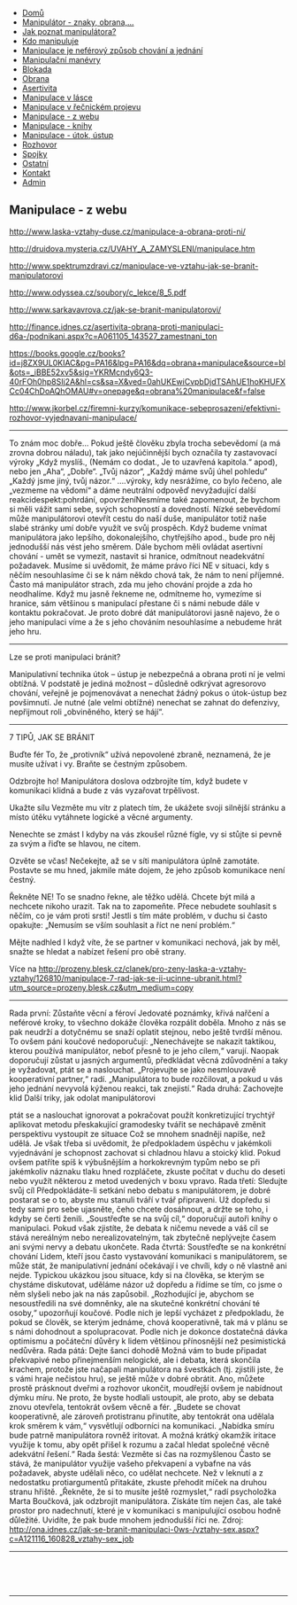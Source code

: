
<ul id="nav">
<li class="nav_element" id="nav_Dom">
<a href="/Dom%26%23367%3B.htm" class="menu">Dom&#367;</a></li>
<li class="nav_element" id="nav_Manipultorznakyobrana">
<a href="/Manipul%E1tor-_-znaky%2C-obrana%2C-.--.--.-.htm" class="menu">Manipul&#225;tor - znaky, obrana,...</a></li>
<li class="nav_element" id="nav_Jakpoznatmanipultora">
<a href="/Jak-poznat-manipul%E1tora-f-.htm" class="menu">Jak poznat manipul&#225;tora?</a></li>
<li class="nav_element" id="nav_Kdomanipuluje">
<a href="/Kdo-manipuluje.htm" class="menu">Kdo manipuluje</a></li>
<li class="nav_element" id="nav_Manipulacejenefrovzpsobchovnajednn">
<a href="/Manipulace-je-nef-e2-rov%FD-zp%26%23367%3Bsob-chov%E1n%ED-a-jedn%E1n%ED.htm" class="menu">Manipulace je nef&#233;rov&#253; zp&#367;sob chov&#225;n&#237; a jedn&#225;n&#237;</a></li>
<li class="nav_element" id="nav_Manipulanmanvry">
<a href="/Manipula%26%23269%3Bn%ED-man-e2-vry.htm" class="menu">Manipula&#269;n&#237; man&#233;vry</a></li>
<li class="nav_element" id="nav_Blokada">
<a href="/Blokada.htm" class="menu">Blokada</a></li>
<li class="nav_element" id="nav_Obrana">
<a href="/Obrana.htm" class="menu">Obrana</a></li>
<li class="nav_element" id="nav_Asertivita">
<a href="/Asertivita.htm" class="menu">Asertivita</a></li>
<li class="nav_element" id="nav_Manipulacevlsce">
<a href="/Manipulace-v-l%E1sce.htm" class="menu">Manipulace v l&#225;sce</a></li>
<li class="nav_element" id="nav_Manipulacevenickmprojevu">
<a href="/Manipulace-v-%26%23345%3Be%26%23269%3Bnick-e2-m-projevu.htm" class="menu">Manipulace v &#345;e&#269;nick&#233;m projevu</a></li>
<li class="nav_element checked_menu" id="nav_Manipulacezwebu">
<a href="/Manipulace-_-z-webu.htm" class="menu">Manipulace - z webu</a></li>
<li class="nav_element" id="nav_Manipulaceknihy">
<a href="/Manipulace-_-knihy.htm" class="menu">Manipulace - knihy</a></li>
<li class="nav_element" id="nav_Manipulacetokstup">
<a href="/Manipulace-_-%FAtok%2C-%FAstup.htm" class="menu">Manipulace - &#250;tok, &#250;stup</a></li>
<li class="nav_element" id="nav_Rozhovor">
<a href="/Rozhovor.htm" class="menu">Rozhovor</a></li>
<li class="nav_element" id="nav_Spojky">
<a href="/Spojky.htm" class="menu">Spojky</a></li>
<li class="nav_element" id="nav_Ostatn">
<a href="/Ostatn%ED.htm" class="menu">Ostatn&#237;</a></li>
<li class="nav_element" id="nav_Kontakt">
<a href="/Kontakt.htm" class="menu">Kontakt</a></li>
<li class="nav_element" id="nav_Admin">
<a href="/Admin.htm" class="menu">Admin</a></li>
				</ul>
			</div>
			<div id="content_container">
				<div id="pre_content"></div>
				<div id="content">
					<h2 id="title"><span>Manipulace - z webu</span></h2>
					<p><a rel="nofollow" title="http://www.laska-vztahy-duse.cz/manipulace-a-obrana-proti-ni/" target="_blank" class="urlextern" href="http://www.laska-vztahy-duse.cz/manipulace-a-obrana-proti-ni/">http://www.laska-vztahy-duse.cz/manipulace-a-obrana-proti-ni/</a></p>
<p><a rel="nofollow" title="http://druidova.mysteria.cz/UVAHY_A_ZAMYSLENI/manipulace.htm" target="_blank" class="urlextern" href="http://druidova.mysteria.cz/UVAHY_A_ZAMYSLENI/manipulace.htm">http://druidova.mysteria.cz/UVAHY_A_ZAMYSLENI/manipulace.htm</a></p>
<p><a rel="nofollow" title="http://www.spektrumzdravi.cz/manipulace-ve-vztahu-jak-se-branit-manipulatorovi" target="_blank" class="urlextern" href="http://www.spektrumzdravi.cz/manipulace-ve-vztahu-jak-se-branit-manipulatorovi">http://www.spektrumzdravi.cz/manipulace-ve-vztahu-jak-se-branit-manipulatorovi</a></p>
<p><a rel="nofollow" title="http://www.odyssea.cz/soubory/c_lekce/8_5.pdf" target="_blank" class="urlextern" href="http://www.odyssea.cz/soubory/c_lekce/8_5.pdf">http://www.odyssea.cz/soubory/c_lekce/8_5.pdf</a></p>
<p><a rel="nofollow" title="http://www.sarkavavrova.cz/jak-se-branit-manipulatorovi/" target="_blank" class="urlextern" href="http://www.sarkavavrova.cz/jak-se-branit-manipulatorovi/">http://www.sarkavavrova.cz/jak-se-branit-manipulatorovi/</a></p>
<p><a rel="nofollow" title="http://finance.idnes.cz/asertivita-obrana-proti-manipulaci-d6a-/podnikani.aspx?c=A061105_143527_zamestnani_ton" target="_blank" class="urlextern" href="http://finance.idnes.cz/asertivita-obrana-proti-manipulaci-d6a-/podnikani.aspx?c=A061105_143527_zamestnani_ton">http://finance.idnes.cz/asertivita-obrana-proti-manipulaci-d6a-/podnikani.aspx?c=A061105_143527_zamestnani_ton</a></p>
<p><a rel="nofollow" title="https://books.google.cz/books?id=j8ZX9UL0KIAC&amp;pg=PA16&amp;lpg=PA16&amp;dq=obrana+manipulace&amp;source=bl&amp;ots=_iBBE52xv5&amp;sig=YKRMcndy6Q3-40rFOh0hp8SIj2A&amp;hl=cs&amp;sa=X&amp;ved=0ahUKEwiCvpbDjdTSAhUE1hoKHUFXCc04ChDoAQhOMAU#v=onepage&amp;q=obrana%20manipulace&amp;f=false" target="_blank" class="urlextern" href="https://books.google.cz/books?id=j8ZX9UL0KIAC&amp;pg=PA16&amp;lpg=PA16&amp;dq=obrana+manipulace&amp;source=bl&amp;ots=_iBBE52xv5&amp;sig=YKRMcndy6Q3-40rFOh0hp8SIj2A&amp;hl=cs&amp;sa=X&amp;ved=0ahUKEwiCvpbDjdTSAhUE1hoKHUFXCc04ChDoAQhOMAU#v=onepage&amp;q=obrana%20manipulace&amp;f=false">https://books.google.cz/books?id=j8ZX9UL0KIAC&amp;pg=PA16&amp;lpg=PA16&amp;dq=obrana+manipulace&amp;source=bl&amp;ots=_iBBE52xv5&amp;sig=YKRMcndy6Q3-40rFOh0hp8SIj2A&amp;hl=cs&amp;sa=X&amp;ved=0ahUKEwiCvpbDjdTSAhUE1hoKHUFXCc04ChDoAQhOMAU#v=onepage&amp;q=obrana%20manipulace&amp;f=false</a></p>
<p><a rel="nofollow" title="http://www.jkorbel.cz/firemni-kurzy/komunikace-sebeprosazeni/efektivni-rozhovor-vyjednavani-manipulace/" target="_blank" class="urlextern" href="http://www.jkorbel.cz/firemni-kurzy/komunikace-sebeprosazeni/efektivni-rozhovor-vyjednavani-manipulace/">http://www.jkorbel.cz/firemni-kurzy/komunikace-sebeprosazeni/efektivni-rozhovor-vyjednavani-manipulace/</a></p>
<hr />
<p>To zn&aacute;m moc dob&#345;e&hellip; Pokud je&scaron;t&#283; &#269;lov&#283;ku zbyla trocha sebev&#283;dom&iacute; (a m&aacute; zrovna dobrou n&aacute;ladu), tak jako nej&uacute;&#269;inn&#283;j&scaron;&iacute; bych ozna&#269;ila ty zastavovac&iacute; v&yacute;roky &bdquo;Kdy&#382; mysl&iacute;&scaron;., (Nem&aacute;m co dodat., Je to uzav&#345;en&aacute; kapitola.&ldquo; apod), nebo jen &bdquo;Aha&ldquo;, &bdquo;Dob&#345;e&ldquo;. &bdquo;Tv&#367;j n&aacute;zor&ldquo;, &bdquo;Ka&#382;d&yacute; m&aacute;me sv&#367;j &uacute;hel pohledu&ldquo; &bdquo;Ka&#382;d&yacute; jsme jin&yacute;, tv&#367;j n&aacute;zor.&ldquo; &hellip;.v&yacute;roky, kdy nesr&aacute;&#382;&iacute;me, co bylo &#345;e&#269;eno, ale &bdquo;vezmeme na v&#283;dom&iacute;&ldquo; a d&aacute;me neutr&aacute;ln&iacute; odpov&#283;&#271; nevy&#382;aduj&iacute;c&iacute; dal&scaron;&iacute; reakcidespekt:pohrd&aacute;n&iacute;, opovr&#382;en&iacute;Nesm&iacute;me tak&eacute; zapomenout, &#382;e bychom si m&#283;li v&aacute;&#382;it sami sebe, sv&yacute;ch schopnost&iacute; a dovednost&iacute;. N&iacute;zk&eacute; sebev&#283;dom&iacute; m&#367;&#382;e manipul&aacute;torovi otev&#345;&iacute;t cestu do na&scaron;&iacute; du&scaron;e, manipul&aacute;tor toti&#382; na&scaron;e slab&eacute; str&aacute;nky um&iacute; dob&#345;e vyu&#382;&iacute;t ve sv&#367;j prosp&#283;ch. Kdy&#382; budeme vn&iacute;mat manipul&aacute;tora jako lep&scaron;&iacute;ho, dokonalej&scaron;&iacute;ho, chyt&#345;ej&scaron;&iacute;ho apod., bude pro n&#283;j jednodu&scaron;&scaron;&iacute; n&aacute;s v&eacute;st jeho sm&#283;rem. D&aacute;le bychom m&#283;li ovl&aacute;dat asertivn&iacute; chov&aacute;n&iacute; - um&#283;t se vymezit, nastavit si hranice, odm&iacute;tnout neadekv&aacute;tn&iacute; po&#382;adavek. Mus&iacute;me si uv&#283;domit, &#382;e m&aacute;me pr&aacute;vo &#345;&iacute;ci NE v situaci, kdy s n&#283;&#269;&iacute;m nesouhlas&iacute;me &#269;i se k n&aacute;m n&#283;kdo chov&aacute; tak, &#382;e n&aacute;m to nen&iacute; p&#345;&iacute;jemn&eacute;.  &#268;asto m&aacute; manipul&aacute;tor strach, zda mu jeho chov&aacute;n&iacute; projde a zda ho neodhal&iacute;me. Kdy&#382; mu jasn&#283; &#345;ekneme ne, odm&iacute;tneme ho, vymez&iacute;me si hranice, s&aacute;m v&#283;t&scaron;inou s manipulac&iacute; p&#345;estane &#269;i s n&aacute;mi nebude d&aacute;le v kontaktu pokra&#269;ovat. Je proto dobr&eacute; d&aacute;t manipul&aacute;torovi jasn&#283; najevo, &#382;e o jeho manipulaci v&iacute;me a &#382;e s jeho chov&aacute;n&iacute;m nesouhlas&iacute;me a nebudeme hr&aacute;t jeho hru.</p>
<hr />
Lze se proti manipulaci br&aacute;nit?
<p>Manipulativn&iacute; technika &uacute;tok &ndash; &uacute;stup je nebezpe&#269;n&aacute; a obrana proti n&iacute; je velmi obt&iacute;&#382;n&aacute;. V podstat&#283; je jedin&aacute; mo&#382;nost &ndash; d&#367;sledn&#283; odkr&yacute;vat agresorovo chov&aacute;n&iacute;, ve&#345;ejn&#283; je pojmenov&aacute;vat a nenechat &#382;&aacute;dn&yacute; pokus o &uacute;tok-&uacute;stup bez pov&scaron;imnut&iacute;. Je nutn&eacute; (ale velmi obt&iacute;&#382;n&eacute;) nenechat se zahnat do defenzivy, nep&#345;ijmout roli &bdquo;obvin&#283;n&eacute;ho, kter&yacute; se h&aacute;j&iacute;&ldquo;.</p>
<hr />
<p>7 TIP&#366;, JAK SE BR&Aacute;NIT</p>
<p>Bu&#271;te f&eacute;r To, &#382;e &bdquo;protivn&iacute;k&ldquo; u&#382;&iacute;v&aacute; nepovolen&eacute; zbran&#283;, neznamen&aacute;, &#382;e je mus&iacute;te u&#382;&iacute;vat i vy. Bra&#328;te se &#269;estn&yacute;m zp&#367;sobem.</p>
<p>Odzbrojte ho! Manipul&aacute;tora doslova odzbroj&iacute;te t&iacute;m, kdy&#382; budete v komunikaci klidn&aacute; a bude z v&aacute;s vyza&#345;ovat trp&#283;livost.</p>
<p>Uka&#382;te s&iacute;lu Vezm&#283;te mu v&iacute;tr z platech t&iacute;m, &#382;e uk&aacute;&#382;ete svoji siln&#283;j&scaron;&iacute; str&aacute;nku a m&iacute;sto &uacute;t&#283;ku vyt&aacute;hnete logick&eacute; a v&#283;cn&eacute; argumenty.</p>
<p>Nenechte se zm&aacute;st  I kdyby na v&aacute;s zkou&scaron;el r&#367;zn&eacute; f&iacute;gle, vy si st&#367;jte si pevn&#283; za sv&yacute;m a &#345;i&#271;te se hlavou, ne citem.</p>
<p>Ozv&#283;te se v&#269;as!  Ne&#269;ekejte, a&#382; se v s&iacute;ti manipul&aacute;tora &uacute;pln&#283; zamot&aacute;te. Postavte se mu hned, jakmile m&aacute;te dojem, &#382;e jeho zp&#367;sob komunikace nen&iacute; &#269;estn&yacute;.</p>
<p>&#344;ekn&#283;te NE! To se snadno &#345;ekne, ale t&#283;&#382;ko ud&#283;l&aacute;. Chcete b&yacute;t mil&aacute; a nechcete nikoho urazit. Tak na to zapome&#328;te. P&#345;ece nebudete souhlasit s n&#283;&#269;&iacute;m, co je v&aacute;m proti srsti! Jestli s t&iacute;m m&aacute;te probl&eacute;m, v duchu si &#269;asto opakujte: &bdquo;Nemus&iacute;m se v&scaron;&iacute;m souhlasit a &#345;&iacute;ct ne nen&iacute; probl&eacute;m.&ldquo;</p>
<p>M&#283;jte nadhled I kdy&#382; v&iacute;te, &#382;e se partner v komunikaci nechov&aacute;, jak by m&#283;l, sna&#382;te se hledat a nab&iacute;zet &#345;e&scaron;en&iacute; pro ob&#283; strany.</p>
<p>V&iacute;ce na <a rel="nofollow" title="http://prozeny.blesk.cz/clanek/pro-zeny-laska-a-vztahy-vztahy/126810/manipulace-7-rad-jak-se-ji-ucinne-ubranit.html?utm_source=prozeny.blesk.cz&amp;utm_medium=copy" target="_blank" class="urlextern" href="http://prozeny.blesk.cz/clanek/pro-zeny-laska-a-vztahy-vztahy/126810/manipulace-7-rad-jak-se-ji-ucinne-ubranit.html?utm_source=prozeny.blesk.cz&amp;utm_medium=copy">http://prozeny.blesk.cz/clanek/pro-zeny-laska-a-vztahy-vztahy/126810/manipulace-7-rad-jak-se-ji-ucinne-ubranit.html?utm_source=prozeny.blesk.cz&amp;utm_medium=copy</a></p>
<hr />
<p>Rada prvn&iacute;: Z&#367;sta&#328;te v&#283;cn&iacute; a f&eacute;rov&iacute; Jedovat&eacute; pozn&aacute;mky, k&#345;iv&aacute; na&#345;&#269;en&iacute; a nef&eacute;rov&eacute; kroky, to v&scaron;echno dok&aacute;&#382;e &#269;lov&#283;ka rozp&aacute;lit dob&#283;la. Mnoho z n&aacute;s se pak neudr&#382;&iacute; a doty&#269;n&eacute;mu se sna&#382;&iacute; oplatit stejnou, nebo je&scaron;t&#283; tvrd&scaron;&iacute; m&#283;nou. To ov&scaron;em p&aacute;ni kou&#269;ov&eacute; nedoporu&#269;uj&iacute;: &bdquo;Nenech&aacute;vejte se nakazit taktikou, kterou pou&#382;&iacute;v&aacute; manipul&aacute;tor, nebo&#357; p&#345;esn&#283; to je jeho c&iacute;lem,&ldquo; varuj&iacute;. Naopak doporu&#269;uj&iacute; z&#367;stat u jasn&yacute;ch argument&#367;, p&#345;edkl&aacute;dat v&#283;cn&aacute; zd&#367;vodn&#283;n&iacute; a taky je vy&#382;adovat, pt&aacute;t se a naslouchat. &bdquo;Projevujte se jako nesmlouvav&#283; kooperativn&iacute; partner,&ldquo; rad&iacute;. &bdquo;Manipul&aacute;tora to bude roz&#269;ilovat, a pokud u v&aacute;s jeho jedn&aacute;n&iacute; nevyvol&aacute; k&yacute;&#382;enou reakci, tak znejist&iacute;.&ldquo; Rada druh&aacute;: Zachovejte klid Dal&scaron;&iacute; triky, jak odolat manipul&aacute;torovi</p>
<p>pt&aacute;t se a naslouchat ignorovat a pokra&#269;ovat pou&#382;&iacute;t konkretizuj&iacute;c&iacute; trycht&yacute;&#345; aplikovat metodu p&#345;eskakuj&iacute;c&iacute; gramodesky tv&aacute;&#345;it se nech&aacute;pav&#283; zm&#283;nit perspektivu vystoupit ze situace Co&#382; se mnohem snadn&#283;ji nap&iacute;&scaron;e, ne&#382; ud&#283;l&aacute;. Je v&scaron;ak t&#345;eba si uv&#283;domit, &#382;e p&#345;edpokladem &uacute;sp&#283;chu v jak&eacute;mkoli vyjedn&aacute;v&aacute;n&iacute; je schopnost zachovat si chladnou hlavu a stoick&yacute; klid. Pokud ov&scaron;em pat&#345;&iacute;te sp&iacute;&scaron; k v&yacute;bu&scaron;n&#283;j&scaron;&iacute;m a horkokrevn&yacute;m typ&#367;m nebo se p&#345;i jak&eacute;mkoliv n&aacute;znaku tlaku hned rozpl&aacute;&#269;ete, zkuste po&#269;&iacute;tat v duchu do deseti nebo vyu&#382;&iacute;t n&#283;kterou z metod uveden&yacute;ch v boxu vpravo. Rada t&#345;et&iacute;: Sledujte sv&#367;j c&iacute;l P&#345;edpokl&aacute;d&aacute;te-li setk&aacute;n&iacute; nebo debatu s manipul&aacute;torem, je dobr&eacute; postarat se o to, abyste mu stanuli tv&aacute;&#345;&iacute; v tv&aacute;&#345; p&#345;ipraveni. U&#382; dop&#345;edu si tedy sami pro sebe ujasn&#283;te, &#269;eho chcete dos&aacute;hnout, a dr&#382;te se toho, i kdyby se &#269;erti &#382;enili. &bdquo;Soust&#345;e&#271;te se na sv&#367;j c&iacute;l,&ldquo; doporu&#269;uj&iacute; auto&#345;i knihy o manipulaci. Pokud v&scaron;ak zjist&iacute;te, &#382;e debata k ni&#269;emu nevede a v&aacute;&scaron; c&iacute;l se st&aacute;v&aacute; nere&aacute;ln&yacute;m nebo nerealizovateln&yacute;m, tak zbyte&#269;n&#283; nepl&yacute;vejte &#269;asem ani sv&yacute;mi nervy a debatu ukon&#269;ete. Rada &#269;tvrt&aacute;: Soust&#345;e&#271;te se na konkr&eacute;tn&iacute; chov&aacute;n&iacute; Lidem, kte&#345;&iacute; jsou &#269;asto vystavov&aacute;n&iacute; komunikaci s manipul&aacute;torem, se m&#367;&#382;e st&aacute;t, &#382;e manipulativn&iacute; jedn&aacute;n&iacute; o&#269;ek&aacute;vaj&iacute; i ve chv&iacute;li, kdy o n&#283; vlastn&#283; ani nejde. Typickou uk&aacute;zkou jsou situace, kdy si na &#269;lov&#283;ka, se kter&yacute;m se chyst&aacute;me diskutovat, ud&#283;l&aacute;me n&aacute;zor u&#382; dop&#345;edu a &#345;&iacute;d&iacute;me se t&iacute;m, co jsme o n&#283;m sly&scaron;eli nebo jak na n&aacute;s zap&#367;sobil. &bdquo;Rozhoduj&iacute;c&iacute; je, abychom se nesoust&#345;edili na sv&eacute; domn&#283;nky, ale na skute&#269;n&eacute; konkr&eacute;tn&iacute; chov&aacute;n&iacute; t&eacute; osoby,&ldquo; upozor&#328;uj&iacute; kou&#269;ov&eacute;. Podle nich je lep&scaron;&iacute; vych&aacute;zet z p&#345;edpokladu, &#382;e pokud se &#269;lov&#283;k, se kter&yacute;m jedn&aacute;me, chov&aacute; kooperativn&#283;, tak m&aacute; v pl&aacute;nu se s n&aacute;mi dohodnout a spolupracovat. Podle nich je dokonce dostate&#269;n&aacute; d&aacute;vka optimismu a po&#269;&aacute;te&#269;n&iacute; d&#367;v&#283;ry k lidem v&#283;t&scaron;inou p&#345;&iacute;nosn&#283;j&scaron;&iacute; ne&#382; pesimistick&aacute; ned&#367;v&#283;ra. Rada p&aacute;t&aacute;: Dejte &scaron;anci dohod&#283; Mo&#382;n&aacute; v&aacute;m to bude p&#345;ipadat p&#345;ekvapiv&eacute; nebo p&#345;inejmen&scaron;&iacute;m nelogick&eacute;, ale i debata, kter&aacute; skon&#269;ila krachem, proto&#382;e jste na&#269;apali manipul&aacute;tora na &scaron;vestk&aacute;ch (tj. zjistili jste, &#382;e s v&aacute;mi hraje ne&#269;istou hru), se je&scaron;t&#283; m&#367;&#382;e v dobr&eacute; obr&aacute;tit. Ano, m&#367;&#382;ete prost&#283; pr&aacute;sknout dve&#345;mi a rozhovor ukon&#269;it, moud&#345;ej&scaron;&iacute; ov&scaron;em je nab&iacute;dnout d&yacute;mku m&iacute;ru. Ne proto, &#382;e byste hodlali ustoupit, ale proto, aby se debata znovu otev&#345;ela, tentokr&aacute;t ov&scaron;em v&#283;cn&#283; a f&eacute;r. &bdquo;Budete se chovat kooperativn&#283;, ale z&aacute;rove&#328; protistranu p&#345;inut&iacute;te, aby tentokr&aacute;t ona ud&#283;lala krok sm&#283;rem k v&aacute;m,&ldquo; vysv&#283;tluj&iacute; odborn&iacute;ci na komunikaci. &bdquo;Nab&iacute;dka sm&iacute;ru bude patrn&#283; manipul&aacute;tora rovn&#283;&#382; iritovat. A mo&#382;n&aacute; kr&aacute;tk&yacute; okam&#382;ik iritace vyu&#382;ije k tomu, aby op&#283;t p&#345;i&scaron;el k rozumu a za&#269;al hledat spole&#269;n&eacute; v&#283;cn&#283; adekv&aacute;tn&iacute; &#345;e&scaron;en&iacute;.&ldquo; Rada &scaron;est&aacute;: Vezm&#283;te si &#269;as na rozmy&scaron;lenou &#268;asto se st&aacute;v&aacute;, &#382;e manipul&aacute;tor vyu&#382;ije va&scaron;eho p&#345;ekvapen&iacute; a vybafne na v&aacute;s po&#382;adavek, abyste ud&#283;lali n&#283;co, co ud&#283;lat nechcete. Ne&#382; v leknut&iacute; a z nedostatku protiargument&#367; p&#345;itak&aacute;te, zkuste p&#345;ehodit m&iacute;&#269;ek na druhou stranu h&#345;i&scaron;t&#283;. &bdquo;&#344;ekn&#283;te, &#382;e si to mus&iacute;te je&scaron;t&#283; rozmyslet,&ldquo; rad&iacute; psycholo&#382;ka Marta Bou&#269;kov&aacute;, jak odzbrojit manipul&aacute;tora. Z&iacute;sk&aacute;te t&iacute;m nejen &#269;as, ale tak&eacute; prostor pro nadechnut&iacute;, kter&eacute; je v komunikaci s manipuluj&iacute;c&iacute; osobou hodn&#283; d&#367;le&#382;it&eacute;. Uvid&iacute;te, &#382;e pak bude mnohem jednodu&scaron;&scaron;&iacute; &#345;&iacute;ci ne. Zdroj: <a rel="nofollow" title="http://ona.idnes.cz/jak-se-branit-manipulaci-0ws-/vztahy-sex.aspx?c=A121116_160828_vztahy-sex_job" target="_blank" class="urlextern" href="http://ona.idnes.cz/jak-se-branit-manipulaci-0ws-/vztahy-sex.aspx?c=A121116_160828_vztahy-sex_job">http://ona.idnes.cz/jak-se-branit-manipulaci-0ws-/vztahy-sex.aspx?c=A121116_160828_vztahy-sex_job</a></p>
<hr /><br /><br /><br /><hr>			
